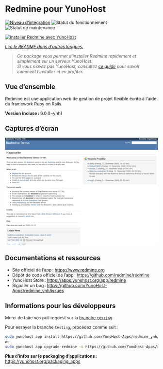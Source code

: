 <!--
Nota bene : ce README est automatiquement généré par <https://github.com/YunoHost/apps/tree/master/tools/readme_generator>
Il NE doit PAS être modifié à la main.
-->

# Redmine pour YunoHost

[![Niveau d’intégration](https://dash.yunohost.org/integration/redmine.svg)](https://ci-apps.yunohost.org/ci/apps/redmine/) ![Statut du fonctionnement](https://ci-apps.yunohost.org/ci/badges/redmine.status.svg) ![Statut de maintenance](https://ci-apps.yunohost.org/ci/badges/redmine.maintain.svg)

[![Installer Redmine avec YunoHost](https://install-app.yunohost.org/install-with-yunohost.svg)](https://install-app.yunohost.org/?app=redmine)

*[Lire le README dans d'autres langues.](./ALL_README.md)*

> *Ce package vous permet d’installer Redmine rapidement et simplement sur un serveur YunoHost.*  
> *Si vous n’avez pas YunoHost, consultez [ce guide](https://yunohost.org/install) pour savoir comment l’installer et en profiter.*

## Vue d’ensemble

Redmine est une application web de gestion de projet flexible écrite à l'aide du framework Ruby on Rails.


**Version incluse :** 6.0.0~ynh1

## Captures d’écran

![Capture d’écran de Redmine](./doc/screenshots/Redmine-demo.png)

## Documentations et ressources

- Site officiel de l’app : <https://www.redmine.org>
- Dépôt de code officiel de l’app : <https://github.com/redmine/redmine>
- YunoHost Store : <https://apps.yunohost.org/app/redmine>
- Signaler un bug : <https://github.com/YunoHost-Apps/redmine_ynh/issues>

## Informations pour les développeurs

Merci de faire vos pull request sur la [branche `testing`](https://github.com/YunoHost-Apps/redmine_ynh/tree/testing).

Pour essayer la branche `testing`, procédez comme suit :

```bash
sudo yunohost app install https://github.com/YunoHost-Apps/redmine_ynh/tree/testing --debug
ou
sudo yunohost app upgrade redmine -u https://github.com/YunoHost-Apps/redmine_ynh/tree/testing --debug
```

**Plus d’infos sur le packaging d’applications :** <https://yunohost.org/packaging_apps>
